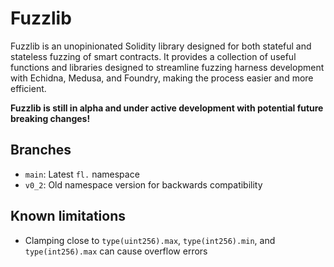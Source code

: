 # Fuzzlib
Fuzzlib is an unopinionated Solidity library designed for both stateful and stateless fuzzing of smart contracts. It provides a collection of useful functions and libraries designed to streamline fuzzing harness development with Echidna, Medusa, and Foundry, making the process easier and more efficient.

**Fuzzlib is still in alpha and under active development with potential future breaking changes!**

## Branches
* `main`: Latest `fl.` namespace
* `v0_2`: Old namespace version for backwards compatibility


## Known limitations
- Clamping close to `type(uint256).max`, `type(int256).min`, and `type(int256).max` can cause overflow errors


